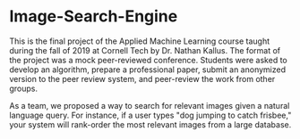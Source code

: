 # Image-Search-Engine

This is the final project of the Applied Machine Learning course taught during the fall of 2019 at Cornell Tech by Dr. Nathan Kallus. The format of the project was a mock peer-reviewed conference. Students were asked to develop an algorithm, prepare a professional paper, submit an anonymized version to the peer review system, and peer-review the work from other groups.

As a team, we proposed a way to search for relevant images given a natural language query. For instance, if a user types "dog jumping to catch frisbee," your system will rank-order the most relevant images from a large database.
